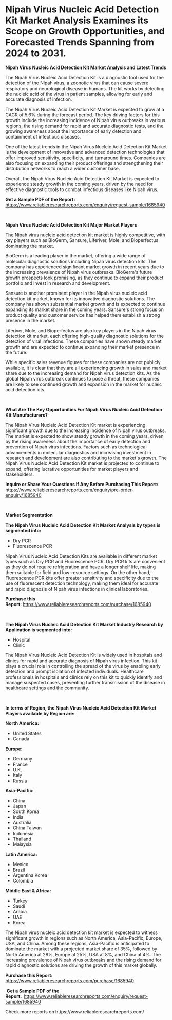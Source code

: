 <p><h1>Nipah Virus Nucleic Acid Detection Kit Market Analysis Examines its Scope on Growth Opportunities, and Forecasted Trends Spanning from 2024 to 2031.</h1></p><p><strong>Nipah Virus Nucleic Acid Detection Kit Market Analysis and Latest Trends</strong></p>
<p><p>The Nipah Virus Nucleic Acid Detection Kit is a diagnostic tool used for the detection of the Nipah virus, a zoonotic virus that can cause severe respiratory and neurological disease in humans. The kit works by detecting the nucleic acid of the virus in patient samples, allowing for early and accurate diagnosis of infection.</p><p>The Nipah Virus Nucleic Acid Detection Kit Market is expected to grow at a CAGR of 5.6% during the forecast period. The key driving factors for this growth include the increasing incidence of Nipah virus outbreaks in various regions, the rising demand for rapid and accurate diagnostic tests, and the growing awareness about the importance of early detection and containment of infectious diseases.</p><p>One of the latest trends in the Nipah Virus Nucleic Acid Detection Kit Market is the development of innovative and advanced detection technologies that offer improved sensitivity, specificity, and turnaround times. Companies are also focusing on expanding their product offerings and strengthening their distribution networks to reach a wider customer base.</p><p>Overall, the Nipah Virus Nucleic Acid Detection Kit Market is expected to experience steady growth in the coming years, driven by the need for effective diagnostic tools to combat infectious diseases like Nipah virus.</p></p>
<p><strong>Get a Sample PDF of the Report:&nbsp;</strong> <a href="https://www.reliableresearchreports.com/enquiry/request-sample/1685940">https://www.reliableresearchreports.com/enquiry/request-sample/1685940</a></p>
<p>&nbsp;</p>
<p><strong>Nipah Virus Nucleic Acid Detection Kit Major Market Players</strong></p>
<p><p>The Nipah virus nucleic acid detection kit market is highly competitive, with key players such as BioGerm, Sansure, Liferiver, Mole, and Bioperfectus dominating the market. </p><p>BioGerm is a leading player in the market, offering a wide range of molecular diagnostic solutions including Nipah virus detection kits. The company has experienced significant market growth in recent years due to the increasing prevalence of Nipah virus outbreaks. BioGerm's future growth prospects look promising, as they continue to expand their product portfolio and invest in research and development.</p><p>Sansure is another prominent player in the Nipah virus nucleic acid detection kit market, known for its innovative diagnostic solutions. The company has shown substantial market growth and is expected to continue expanding its market share in the coming years. Sansure's strong focus on product quality and customer service has helped them establish a strong presence in the market.</p><p>Liferiver, Mole, and Bioperfectus are also key players in the Nipah virus detection kit market, each offering high-quality diagnostic solutions for the detection of viral infections. These companies have shown steady market growth and are expected to continue expanding their market presence in the future.</p><p>While specific sales revenue figures for these companies are not publicly available, it is clear that they are all experiencing growth in sales and market share due to the increasing demand for Nipah virus detection kits. As the global Nipah virus outbreak continues to pose a threat, these companies are likely to see continued growth and expansion in the market for nucleic acid detection kits.</p></p>
<p>&nbsp;</p>
<p><strong>What Are The Key Opportunities For Nipah Virus Nucleic Acid Detection Kit Manufacturers?</strong></p>
<p><p>The Nipah Virus Nucleic Acid Detection Kit market is experiencing significant growth due to the increasing incidence of Nipah virus outbreaks. The market is expected to show steady growth in the coming years, driven by the rising awareness about the importance of early detection and prevention of Nipah virus infections. Factors such as technological advancements in molecular diagnostics and increasing investment in research and development are also contributing to the market's growth. The Nipah Virus Nucleic Acid Detection Kit market is projected to continue to expand, offering lucrative opportunities for market players and stakeholders.</p></p>
<p><strong>Inquire or Share Your Questions If Any Before Purchasing This Report:</strong> <a href="https://www.reliableresearchreports.com/enquiry/pre-order-enquiry/1685940">https://www.reliableresearchreports.com/enquiry/pre-order-enquiry/1685940</a></p>
<p>&nbsp;</p>
<p><strong>Market Segmentation</strong></p>
<p><strong>The Nipah Virus Nucleic Acid Detection Kit Market Analysis by types is segmented into:</strong></p>
<p><ul><li>Dry PCR</li><li>Fluorescence PCR</li></ul></p>
<p><p>Nipah Virus Nucleic Acid Detection Kits are available in different market types such as Dry PCR and Fluorescence PCR. Dry PCR kits are convenient as they do not require refrigeration and have a longer shelf life, making them suitable for field and low-resource settings. On the other hand, Fluorescence PCR kits offer greater sensitivity and specificity due to the use of fluorescent detection technology, making them ideal for accurate and rapid diagnosis of Nipah virus infections in clinical laboratories.</p></p>
<p><strong>Purchase this Report:&nbsp;</strong><a href="https://www.reliableresearchreports.com/purchase/1685940">https://www.reliableresearchreports.com/purchase/1685940</a></p>
<p>&nbsp;</p>
<p><strong>The Nipah Virus Nucleic Acid Detection Kit Market Industry Research by Application is segmented into:</strong></p>
<p><ul><li>Hospital</li><li>Clinic</li></ul></p>
<p><p>The Nipah Virus Nucleic Acid Detection Kit is widely used in hospitals and clinics for rapid and accurate diagnosis of Nipah virus infection. This kit plays a crucial role in controlling the spread of the virus by enabling early detection and prompt isolation of infected individuals. Healthcare professionals in hospitals and clinics rely on this kit to quickly identify and manage suspected cases, preventing further transmission of the disease in healthcare settings and the community.</p></p>
<p>&nbsp;</p>
<p><strong>In terms of Region, the Nipah Virus Nucleic Acid Detection Kit Market Players available by Region are:</strong></p>
<p>
    <p> <strong> North America: </strong>
        <ul>
            <li>United States</li>
            <li>Canada</li>
        </ul>
        </p> 
    <p> <strong> Europe: </strong>
        <ul>
            <li>Germany</li>
            <li>France</li>
            <li>U.K.</li>
            <li>Italy</li>
            <li>Russia</li>
        </ul>
        </p> 
    <p> <strong> Asia-Pacific: </strong>
        <ul>
            <li>China</li>
            <li>Japan</li>
            <li>South Korea</li>
            <li>India</li>
            <li>Australia</li>
            <li>China Taiwan</li>
            <li>Indonesia</li>
            <li>Thailand</li>
            <li>Malaysia</li>
        </ul>
        </p> 
    <p> <strong> Latin America: </strong>
        <ul>
            <li>Mexico</li>
            <li>Brazil</li>
            <li>Argentina Korea</li>
            <li>Colombia</li>
        </ul>
        </p> 
    <p> <strong> Middle East & Africa: </strong>
        <ul>
            <li>Turkey</li>
            <li>Saudi</li>
            <li>Arabia</li>
            <li>UAE</li>
            <li>Korea</li>
        </ul>
    </p>
    </p>
<p><p>The Nipah virus nucleic acid detection kit market is expected to witness significant growth in regions such as North America, Asia-Pacific, Europe, USA, and China. Among these regions, Asia-Pacific is anticipated to dominate the market with a projected market share of 35%, followed by North America at 28%, Europe at 25%, USA at 8%, and China at 4%. The increasing prevalence of Nipah virus outbreaks and the rising demand for rapid diagnostic solutions are driving the growth of this market globally.</p></p>
<p><strong>Purchase this Report: </strong><a href="https://www.reliableresearchreports.com/purchase/1685940">https://www.reliableresearchreports.com/purchase/1685940</a></p>
<p>&nbsp;<strong>Get a Sample PDF of the Report:&nbsp;&nbsp;</strong><a href="https://www.reliableresearchreports.com/enquiry/request-sample/1685940">https://www.reliableresearchreports.com/enquiry/request-sample/1685940</a></p>
<p><strong></strong></p>
<p>Check more reports on https://www.reliableresearchreports.com/</p>